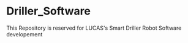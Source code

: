 # Driller_Software
This Repository is reserved for LUCAS's Smart Driller Robot Software developement
